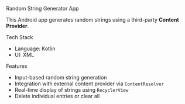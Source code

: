 Random String Generator App

This Android app generates random strings using a third-party **Content Provider**.

Tech Stack
- Language: Kotlin
- UI: XML

Features
- Input-based random string generation
- Integration with external content provider via `ContentResolver`
- Real-time display of strings using `RecyclerView`
- Delete individual entries or clear all
